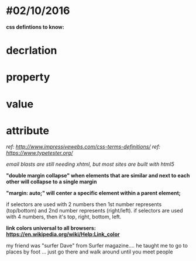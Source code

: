 #02/10/2016
===========

**css defintions to know:**
# decrlation
# property
# value
# attribute

_ref: http://www.impressivewebs.com/css-terms-definitions/_
_ref: https://www.typetester.org/_

_email blasts are still needing xhtml, but most sites are built with html5_

**"double margin collapse" when elements that are similar and next to each other will collapse to a single margin**

**"margin: auto;" will center a specific element within a parent element;**

if selectors are used with 2 numbers then 1st number represents (top/bottom) and 2nd number represents (right/left).
if selectors are used with 4 numbers, then it's top, right, bottom, left.

**link colors universal to all browsers: https://en.wikipedia.org/wiki/Help:Link_color**


my friend was "surfer Dave" from Surfer magazine....
he taught me to go to places by foot
... just go there and walk around until you meet people
